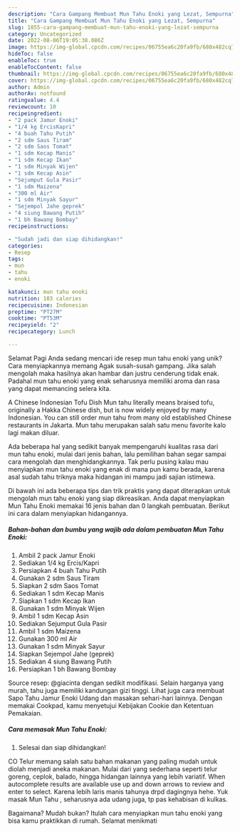 ```yaml
---
description: "Cara Gampang Membuat Mun Tahu Enoki yang Lezat, Sempurna"
title: "Cara Gampang Membuat Mun Tahu Enoki yang Lezat, Sempurna"
slug: 1855-cara-gampang-membuat-mun-tahu-enoki-yang-lezat-sempurna
category: Uncategorized
date: 2022-08-06T19:05:38.086Z
image: https://img-global.cpcdn.com/recipes/06755ea6c20fa9fb/680x482cq70/mun-tahu-enoki-foto-resep-utama.jpg
hideToc: false
enableToc: true
enableTocContent: false
thumbnail: https://img-global.cpcdn.com/recipes/06755ea6c20fa9fb/680x482cq70/mun-tahu-enoki-foto-resep-utama.jpg
cover: https://img-global.cpcdn.com/recipes/06755ea6c20fa9fb/680x482cq70/mun-tahu-enoki-foto-resep-utama.jpg
author: Admin
authorAv: notfound
ratingvalue: 4.4
reviewcount: 10
recipeingredient:
- "2 pack Jamur Enoki"
- "1/4 kg ErcisKapri"
- "4 buah Tahu Putih"
- "2 sdm Saus Tiram"
- "2 sdm Saos Tomat"
- "1 sdm Kecap Manis"
- "1 sdm Kecap Ikan"
- "1 sdm Minyak Wijen"
- "1 sdm Kecap Asin"
- "Sejumput Gula Pasir"
- "1 sdm Maizena"
- "300 ml Air"
- "1 sdm Minyak Sayur"
- "Sejempol Jahe geprek"
- "4 siung Bawang Putih"
- "1 bh Bawang Bombay"
recipeinstructions:

- "Sudah jadi dan siap dihidangkan!"
categories:
- Resep
tags:
- mun
- tahu
- enoki

katakunci: mun tahu enoki 
nutrition: 103 calories
recipecuisine: Indonesian
preptime: "PT27M"
cooktime: "PT53M"
recipeyield: "2"
recipecategory: Lunch

---
```



Selamat Pagi Anda sedang mencari ide resep mun tahu enoki yang unik? Cara menyiapkannya memang Agak susah-susah gampang. Jika salah mengolah maka hasilnya akan hambar dan justru cenderung tidak enak. Padahal mun tahu enoki yang enak seharusnya memiliki aroma dan rasa yang dapat memancing selera kita.


A Chinese Indonesian Tofu Dish Mun tahu literally means braised tofu, originally a Hakka Chinese dish, but is now widely enjoyed by many Indonesian. You can still order mun tahu from many old established Chinese restaurants in Jakarta. Mun tahu merupakan salah satu menu favorite kalo lagi makan diluar.

Ada beberapa hal yang sedikit banyak mempengaruhi kualitas rasa dari mun tahu enoki, mulai dari jenis bahan, lalu pemilihan bahan segar sampai cara mengolah dan menghidangkannya. Tak perlu pusing kalau mau menyiapkan mun tahu enoki yang enak di mana pun kamu berada, karena asal sudah tahu triknya maka hidangan ini mampu jadi sajian istimewa.


Di bawah ini ada beberapa tips dan trik praktis yang dapat diterapkan untuk mengolah mun tahu enoki yang siap dikreasikan. Anda dapat menyiapkan Mun Tahu Enoki memakai 16 jenis bahan dan 0 langkah pembuatan. Berikut ini cara dalam menyiapkan hidangannya.

<!--inarticleads1-->

##### Bahan-bahan dan bumbu yang wajib ada dalam pembuatan Mun Tahu Enoki:

1. Ambil 2 pack Jamur Enoki
1. Sediakan 1/4 kg Ercis/Kapri
1. Persiapkan 4 buah Tahu Putih
1. Gunakan 2 sdm Saus Tiram
1. Siapkan 2 sdm Saos Tomat
1. Sediakan 1 sdm Kecap Manis
1. Siapkan 1 sdm Kecap Ikan
1. Gunakan 1 sdm Minyak Wijen
1. Ambil 1 sdm Kecap Asin
1. Sediakan Sejumput Gula Pasir
1. Ambil 1 sdm Maizena
1. Gunakan 300 ml Air
1. Gunakan 1 sdm Minyak Sayur
1. Siapkan Sejempol Jahe (geprek)
1. Sediakan 4 siung Bawang Putih
1. Persiapkan 1 bh Bawang Bombay


Source resep: @giacinta dengan sedikit modifikasi. Selain harganya yang murah, tahu juga memiliki kandungan gizi tinggi. Lihat juga cara membuat Sapo Tahu Jamur Enoki Udang dan masakan sehari-hari lainnya. Dengan memakai Cookpad, kamu menyetujui Kebijakan Cookie dan Ketentuan Pemakaian. 

<!--inarticleads2-->

##### Cara memasak Mun Tahu Enoki:


1. Selesai dan siap dihidangkan!

CO Telur memang salah satu bahan makanan yang paling mudah untuk diolah menjadi aneka makanan. Mulai dari yang sederhana seperti telur goreng, ceplok, balado, hingga hidangan lainnya yang lebih variatif. When autocomplete results are available use up and down arrows to review and enter to select. Karena lebih laris manis tahunya drpd dagingnya hehe. Yuk masak Mun Tahu , seharusnya ada udang juga, tp pas kehabisan di kulkas. 

Bagaimana? Mudah bukan? Itulah cara menyiapkan mun tahu enoki yang bisa kamu praktikkan di rumah. Selamat menikmati
